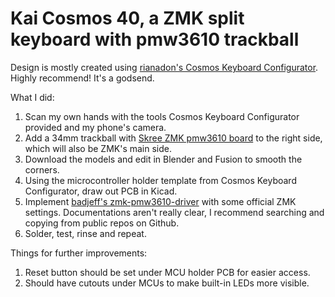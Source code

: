 # Kai Cosmos 40, a ZMK split keyboard with pmw3610 trackball

Design is mostly created using [rianadon's Cosmos Keyboard Configurator](https://github.com/rianadon/Cosmos-Keyboards). Highly recommend! It's a godsend.

What I did:
1. Scan my own hands with the tools Cosmos Keyboard Configurator provided and my phone's camera.
2. Add a 34mm trackball with [Skree ZMK pmw3610 board](https://github.com/siderakb/pmw3610-pcb) to the right side, which will also be ZMK's main side.
3. Download the models and edit in Blender and Fusion to smooth the corners.
4. Using the microcontroller holder template from Cosmos Keyboard Configurator, draw out PCB in Kicad.
5. Implement [badjeff's zmk-pmw3610-driver](https://github.com/badjeff/zmk-pmw3610-driver/tree/main) with some official ZMK settings. Documentations aren't really clear, I recommend searching and copying from public repos on Github.
6. Solder, test, rinse and repeat.

Things for further improvements:
1. Reset button should be set under MCU holder PCB for easier access.
2. Should have cutouts under MCUs to make built-in LEDs more visible.